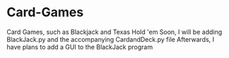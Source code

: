 # Card-Games
Card Games, such as Blackjack and Texas Hold 'em
Soon, I will be adding BlackJack.py and the accompanying CardandDeck.py file
Afterwards, I have plans to add a GUI to the BlackJack program
